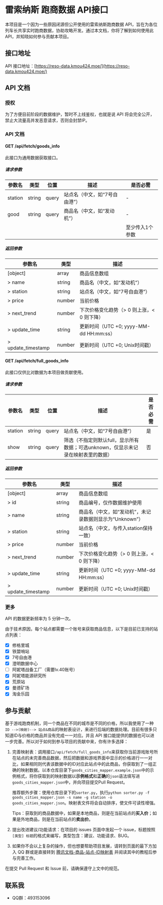 # 雷索纳斯 跑商数据 API接口

本项目是一个因为一些原因闭源但公开使用的雷索纳斯跑商数据 API，旨在为各位列车长共享实时跑商数据，协助攻略开发。通过本文档，你将了解到如何使用此 API，并知晓如何参与贡献本项目。

## 接口地址

API 接口地址：[https://reso-data.kmou424.moe/](https://reso-data.kmou424.moe/)

## API 文档

### 授权

为了方便目前阶段的数据维护，暂时不上线鉴权，也就是说 API 将会完全公开，禁止大流量高并发恶意请求，否则会封禁IP。

### API 文档

#### GET /api/fetch/goods_info

此接口为通用数据获取接口。

##### 请求参数

| 参数名  | 类型   | 位置  | 描述                          | 是否必需        |
| ------- | ------ | ----- | ----------------------------- | --------------- |
| station | string | query | 站点名（中文，如“7号自由港”） | -               |
| good    | string | query | 商品名（中文，如“发动机”）    | -               |
|         |        |       |                               | 至少传入1个参数 |

##### 返回参数

| 参数名             | 类型   | 描述                                       |
| ------------------ | ------ | ------------------------------------------ |
| [object]           | array  | 商品信息数组                               |
| > name             | string | 商品名（中文，如“发动机”）                 |
| > station          | string | 站点名（中文，如“7号自由港”）              |
| > price            | number | 当前价格                                   |
| > next_trend       | number | 下次价格变化趋势（> 0 则上涨，< 0 则下降） |
| > update_time      | string | 更新时间（UTC +0; yyyy-MM-dd HH:mm:ss）    |
| > update_timestamp | number | 更新时间（UTC +0; Unix时间戳）             |

#### GET /api/fetch/full_goods_info

此接口仅供比对数据为本项目做贡献使用。

##### 请求参数

| 参数名  | 类型   | 位置  | 描述                                                         | 是否必需 |
| ------- | ------ | ----- | ------------------------------------------------------------ | -------- |
| station | string | query | 站点名（中文，如“7号自由港”）                                | 是       |
| show    | string | query | 筛选（不指定则默认full，显示所有数据；可选unknown，仅显示未记录在映射表里的数据） | 否       |

##### 返回参数

| 参数名             | 类型   | 描述                                                    |
| ------------------ | ------ | ------------------------------------------------------- |
| [object]           | array  | 商品信息数组                                            |
| > id               | string | 商品编号，仅作数据维护使用                              |
| > name             | string | 商品名（中文，如“发动机”，未记录数据则显示为“Unknown”） |
| > station          | string | 站点名（中文，与传入station保持一致）                   |
| > price            | number | 当前价格                                                |
| > next_trend       | number | 下次价格变化趋势（> 0 则上涨，< 0 则下降）              |
| > update_time      | string | 更新时间（UTC +0; yyyy-MM-dd HH:mm:ss）                 |
| > update_timestamp | number | 更新时间（UTC +0; Unix时间戳）                          |

### 更多

API 的数据更新频率为 5 分钟一次。

由于技术原因，每个站点都需要一个账号来获取商品信息，以下是目前已支持的站点列表：

- [x] 修格里城
- [x] 铁盟哨站
- [x] 7号自由港
- [x] 澄明数据中心
- [ ] 阿妮塔战备工厂（需要lv.40账号）
- [x] 阿妮塔能源研究所
- [x] 荒原站
- [x] 曼德矿场
- [x] 淘金乐园

## 参与贡献

基于游戏跑商机制，同一个商品在不同的城市是不同的价格，所以我使用了一种`ID -->(映射)--> 站点&商品`的映射表设计，来进行后端的数据处理。目前有很多只知道ID与价格的商品并没有完成一一对应。并且 API 接口能提供的数据也可以进一步完善。所以对于如何到参与项目的贡献中来，你有许多选择：

1. 完善映射表：调用接口`/api/fetch/full_goods_info`来获取你当前游戏账号所在站点的未完善商品数据，然后把数据和游戏界面中显示的价格进行一一对比，如果相同则代表该数据中的ID对应此站点中的此商品，你获取到了一组正确的映射数据。以本仓库目录下`goods_cities_mapper.example.json`中的示例格式，将你获取到的映射数据以**示例格式**和**正确**的`json`语法填写进`goods_cities_mapper.json`中，并向项目提交Pull Request。

   推荐额外步骤：使用仓库目录下的`sorter.py`，执行`python sorter.py -f goods_cities_mapper.json -s name -g station -o goods_cities_mapper.json`。映射表文件将会自动排序，使文件可读性增强。

   Tips：获取到的商品数据中，如果是本地商品，则是在当前站点的**买入价**；如果是外地商品，则是在当前站点的**卖出价**。

2. 提出改进建议/功能请求：在项目的 issues 页面中发起一个 issue，标题按照`[类型] 标题`的格式来编写，类型包含：建议、功能请求、BUG。 

3. 如果你不会以上复杂的操作，但也想要帮助项目发展，请转到页面的最下方加入 QQ 群或是直接转到 [腾讯文档-商品-站点-ID映射表](https://docs.qq.com/sheet/DSnJpUE5MQUxVZWFD?tab=jyci4r) 并阅读其中的教程后参与完善工作。

在提交 Pull Request 和 Issue 前，请确保遵守上文中的规范。

## 联系我

- QQ群：493153096

